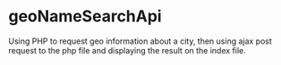 # geoNameSearchApi
Using PHP to request geo information about a city, then using ajax post request to the php file and displaying the result on the index file. 
